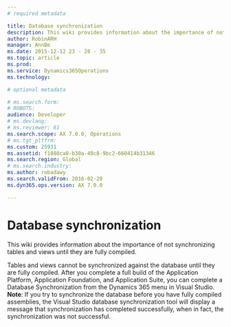```yaml
---
# required metadata

title: Database synchronization
description: This wiki provides information about the importance of not synchronizing tables and views until they are fully compiled. 
author: RobinARH
manager: AnnBe
ms.date: 2015-12-12 23 - 28 - 35
ms.topic: article
ms.prod: 
ms.service: Dynamics365Operations
ms.technology: 

# optional metadata

# ms.search.form: 
# ROBOTS: 
audience: Developer
# ms.devlang: 
# ms.reviewer: 61
ms.search.scope: AX 7.0.0, Operations
# ms.tgt_pltfrm: 
ms.custom: 25931
ms.assetid: f1880ca8-b30a-40c8-9bc2-660414b31346
ms.search.region: Global
# ms.search.industry: 
ms.author: robadawy
ms.search.validFrom: 2016-02-28
ms.dyn365.ops.version: AX 7.0.0

---
```


# Database synchronization

This wiki provides information about the importance of not synchronizing tables and views until they are fully compiled. 

Tables and views cannot be synchronized against the database until they are fully compiled. After you complete a full build of the Application Platform, Application Foundation, and Application Suite, you can complete a Database Synchronization from the Dynamics 365 menu in Visual Studio. **Note**: If you try to synchronize the database before you have fully compiled assemblies, the Visual Studio database synchronization tool will display a message that synchronization has completed successfully, when in fact, the synchronization was not successful.

